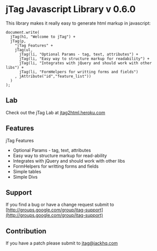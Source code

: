 # jTag Javascript Library v 0.6.0

This library makes it really easy to generate html markup in javascript:

    document.write(
      jTag(h1, "Welcome to jTag") +
      jTag(p, 
        "jTag Features" +
        jTag(ul,
          jTag(li, "Optional Params - tag, text, attributes") +
          jTag(li, "Easy way to structure markup for readability") +
          jTag(li, "Integrates with jQuery and should work with other libs") +
          jTag(li, "FormHelpers for writting forms and fields")
        , jAttribute("id","feature_list"))
      )
    );
    
## Lab

Check out the jTag Lab at [jtag2html.heroku.com](http://jtag2html.heroku.com)


## Features

jTag Features

* Optional Params - tag, text, attributes
* Easy way to structure markup for read-ability
* Integrates with jQuery and should work with other libs
* FormHelpers for writting forms and fields
* Simple tables
* Simple Divs

## Support

If you find a bug or have a change request submit to [http://groups.google.com/group/jtag-support](http://groups.google.com/group/jtag-support)

## Contribution

If you have a patch please submit to [jtag@jackhq.com](mailto://jtag@jackhq.com)


